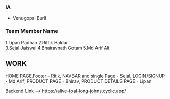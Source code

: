 ### IA ###
 - Venugopal Burli

### Team Member Name ###
1.Lipan Padhan 
2.Rittik Haldar  
3.Sejal Jaiswal
4.Bhairavnath Gotam
5.Md Arif Ali


## WORK 
 HOME PAGE,Footer - Ritik,
 NAVBAR and single Page - Sejal,
 LOGIN/SIGNUP - Md Arif,
 PRODUCT PAGE - Bhirav, 
 PRODUCT DETAILS PAGE - Lipan
 
 
 Backend Link --> https://alive-foal-long-johns.cyclic.app/
